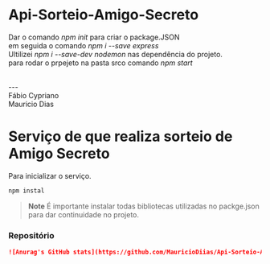 # Api-Sorteio-Amigo-Secreto

Dar o comando <i>npm init</i> para criar o package.JSON <br>
em seguida o comando <i>npm i --save express</i><br>
Ultilizei <i>npm i --save-dev nodemon</i> nas dependência do projeto.<br>
para rodar o prpejeto na pasta srco comando<i> npm start </i>
</h6>
<br> --- <br>
Fábio Cypriano <br>
Mauricio Dias

# Serviço de que realiza sorteio de Amigo Secreto 

Para inicializar o serviço.

```md
npm instal
```

> **Note**
> É importante instalar todas bibliotecas utilizadas no packge.json para dar continuidade no projeto.

### Repositório 


```md
![Anurag's GitHub stats](https://github.com/MauricioDiias/Api-Sorteio-Amigo-Secreto)
```
